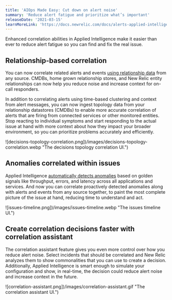 ```yaml
---
title: 'AIOps Made Easy: Cut down on alert noise'
summary: 'Reduce alert fatigue and prioritize what’s important'
releaseDate: '2021-03-15'
learnMoreLink: 'https://docs.newrelic.com/docs/alerts-applied-intelligence/applied-intelligence/incident-intelligence/get-started-incident-intelligence/'
---
```


Enhanced correlation abilities in Applied Intelligence make it easier than ever to reduce alert fatigue so you can find and fix the real issue.

## Relationship-based correlation

You can now correlate related alerts and events [using relationship data](https://docs.newrelic.com/docs/alerts-applied-intelligence/applied-intelligence/incident-intelligence/change-applied-intelligence-correlation-logic-decisions/#topology) from any source. CMDBs, home grown relationship stores, and New Relic entity relationships can now help you reduce noise and increase context for on-call responders.

In addition to correlating alerts using time-based clustering and context from alert messages, you can now ingest topology data from your relationship datastores (CMDBs) to enable more accurate correlation of alerts that are firing from connected services or other monitored entities. Stop reacting to individual symptoms and start responding to the actual issue at hand with more context about how they impact your broader environment, so you can prioritize problems accurately and efficiently.

![decisions-topology-correlation.png])/images/decisions-topology-correlation.webp "The decisions topology correlation UI.")

## Anomalies correlated within issues

Applied Intelligence [automatically detects anomalies](https://one.nr/01qwL999rR5) based on golden signals like throughput, errors, and latency across all applications and services. And now you can correlate proactively detected anomalies along with alerts and events from any source together, to paint the most complete picture of the issue at hand, reducing time to understand and act.

![issues-timeline.png])/images/issues-timeline.webp "The issues timeline UI.")

## Create correlation decisions faster with correlation assistant

The correlation assistant feature gives you even more control over how you reduce alert noise. Select incidents that should be correlated and New Relic analyzes them to show commonalities that you can use to create a decision. Additionally, Applied Intelligence is smart enough to simulate your configuration and show, in real-time, the decision could reduce alert noise and increase context in the future.

![correlation-assistant.png])/images/correlation-assistant.gif "The correlation assistant UI.")
